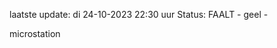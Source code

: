laatste update: 
di 24-10-2023 22:30   uur 
Status: FAALT - geel - 
<div class="service Y">microstation</div>
